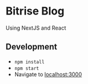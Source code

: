 # Bitrise Blog

Using NextJS and React

## Development

- `npm install`
- `npm start`
- Navigate to [localhost:3000](http://localhost:3000)